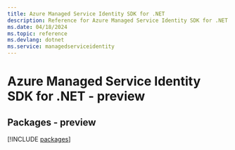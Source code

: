 ```yaml
---
title: Azure Managed Service Identity SDK for .NET
description: Reference for Azure Managed Service Identity SDK for .NET
ms.date: 04/18/2024
ms.topic: reference
ms.devlang: dotnet
ms.service: managedserviceidentity
---
```

# Azure Managed Service Identity SDK for .NET - preview
## Packages - preview
[!INCLUDE [packages](managed-service-identity-index.md)]
